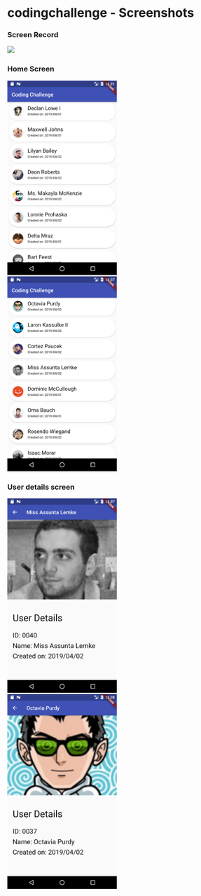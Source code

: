 # codingchallenge - Screenshots

### Screen Record

<img src="./screenshots/codingchallenge.gif" width="500px" />
<br />

### Home Screen
<img src="./screenshots/Screenshot_01.png" width="250px" />

<br />

<img src="./screenshots/Screenshot_02.png" width="250px" />

### User details screen
<img src="./screenshots/Screenshot_03.png" width="250px" />

<br />

<img src="./screenshots/Screenshot_04.png" width="250px" />

